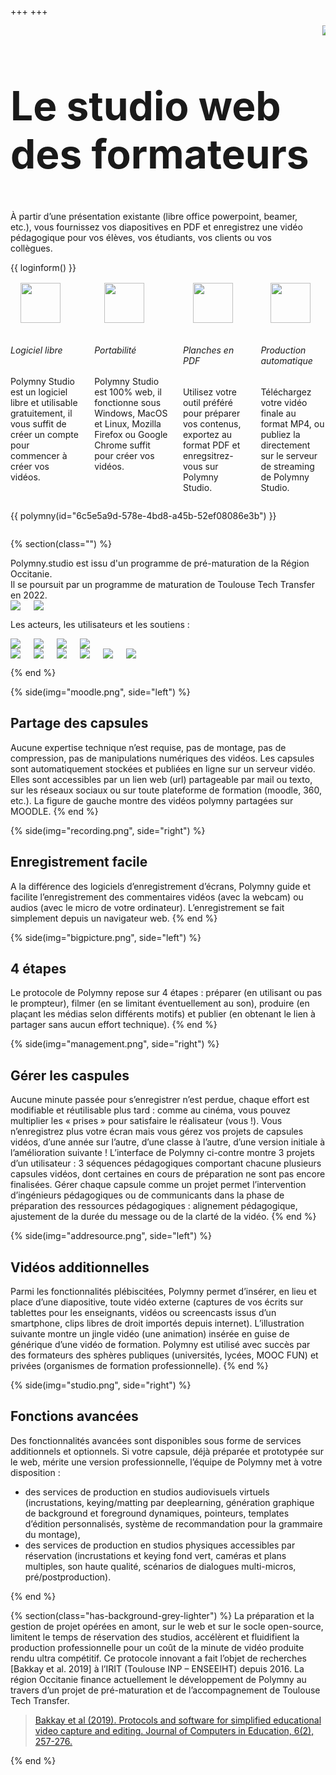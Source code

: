+++
+++

<section class="section hero">
<div class="hero-body">
<div class="container">
<div class="columns is-desktop">
<div class="column is-6 content">

<h1 class="title mt-0" style="font-size: 4rem;">Le studio web des formateurs</h1>

<p class="is-size-5">
À partir d’une présentation existante (libre office powerpoint, beamer, etc.),
vous fournissez vos diapositives en PDF et enregistrez une vidéo pédagogique
pour vos élèves, vos étudiants, vos clients ou vos collègues.
</p>

<!-- Polymny est un logiciel libre, utilisable gratuitement, 100% web, indépendant
du système d’exploitation de votre ordinateur (windows, macOS, linux). Il
suffit de créer un compte pour enregistrer une première capsule vidéo. Besoin
d'aide, de support : visitez [la F.A.Q.](/faq/) ou envoyez nous un e-mail à
[contacter@polymny.studio](mailto:contacter@polymny.studio). -->

<div class="has-text-centered">
{{ loginform() }}
</div>

</div>
<div class="column is-4 is-offset-2">
<img src="/img/favicon2.png">
</div>

</div>
</div>
</div>
</div>
</section>

<section class="hero has-background-grey-lighter">
<div class="container">
<div class="hero-body columns is-desktop is-centered content">

<div class="column is-3 has-text-centered">
<img style="height: 64px; margin: 16px;" src="/img/agpl.png">
<h6>Logiciel libre</h6>
<p class="is-size-6">Polymny Studio est un logiciel libre et utilisable gratuitement, il vous suffit de créer un compte pour commencer à créer vos vidéos.</p>
</div>

<div class="column is-3 has-text-centered">
<img style="height: 64px; margin: 16px;" src="/img/portability.png">
<h6>Portabilité</h6>
<p class="is-size-6">Polymny Studio est 100% web, il fonctionne sous Windows, MacOS et Linux, Mozilla Firefox ou Google Chrome suffit pour créer vos vidéos.</p>
</div>

<div class="column is-3 has-text-centered">
<img style="height: 64px; margin: 16px;" src="/img/pdf.png">
<h6>Planches en PDF</h6>
<p class="is-size-6">Utilisez votre outil préféré pour préparer vos contenus, exportez au format PDF et enregsitrez-vous sur Polymny Studio.</p>
</div>

<div class="column is-3 has-text-centered">
<img style="height: 64px; margin: 16px;" src="/img/mp4.png">
<h6>Production automatique</h6>
<p class="is-size-6">Téléchargez votre vidéo finale au format MP4, ou publiez la directement sur le serveur de streaming de Polymny Studio.</p>
</div>

</div>
</div>
</section>

<section class="section hero has-background-success stamp">
<div class="hero-body">
<div class="container">
<div class="columns is-desktop">
<div class="column is-8 is-offset-2 content has-text-centered">

{{ polymny(id="6c5e5a9d-578e-4bd8-a45b-52ef08086e3b") }}

</div>
</div>
</div>
</div>
</section>

{% section(class="") %}

<div class="column is-8 is-offset-2 content has-text-centered">
Polymny.studio est issu d'un programme de pré-maturation de la Région
Occitanie.<br/>
Il se poursuit par un programme de maturation de Toulouse Tech Transfer en
2022.

<div class="columns is-vcentered is-centered m-1">
<img src="/img/logoRegionOccitanie.png">
<a href="https://www.toulouse-tech-transfer.com/"><img class="m-1" src="/img/logoTTT.png"></a>
</div>

Les acteurs, les utilisateurs et les soutiens :

<div class="columns is-vcentered is-centered m-1">
<a href="https://www.irit.fr/"><img class="m-1" src="/img/logoIRIT.png"></a>
<a href="https://www.cepfor.com/"><img class="m-1" src="/img/logoCEPFOR.png"></a>
<a href="http://www.ceresa.fr"><img class="m-1" src="/img/logoCERESA.png"></a>
<a href="https://www.inp-toulouse.fr/fr/toulouse-inp/dynamique-pedagogique.html"><img class="m-1" src="/img/logoDYP.png"></a>
</div>
</div>

<div class="columns is-vcentered is-centered m-1">
<a href="https://www.univ-toulouse.fr/"><img class="m-1" src="/img/logoUFT.png"></a>
<a href="https://www.inp-toulouse.fr/"><img class="m-1" src="/img/logoINP.png"></a>
<a href="https://www.enseeiht.fr/"><img class="m-1" src="/img/logoN7.png"></a>
<a href="https://www.univ-tlse2.fr/"><img class="m-1" src="/img/logoUT2J.png"></a>
<a href="https://www.inrae.fr/"><img class="m-1" src="/img/logoINRAE.png"></a>
<a href="https://www.tice-education.fr/"><img class="m-1" src="/img/logoTiceEducation.png"></a>
</div>

{% end %}

{% side(img="moodle.png", side="left") %}
## Partage des capsules

Aucune expertise technique n’est requise, pas de montage, pas de compression,
pas de manipulations numériques des vidéos. Les capsules sont automatiquement
stockées et publiées en ligne sur un serveur vidéo. Elles sont accessibles par
un lien web (url) partageable par mail ou texto, sur les réseaux sociaux ou sur
toute plateforme de formation (moodle, 360, etc.). La figure de gauche montre
des vidéos polymny partagées sur MOODLE.
{% end %}

{% side(img="recording.png", side="right") %}
## Enregistrement facile

A la différence des logiciels d’enregistrement d’écrans, Polymny guide et
facilite l’enregistrement des commentaires vidéos (avec la webcam) ou audios
(avec le micro de votre ordinateur). L’enregistrement se fait simplement depuis
un navigateur web.
{% end %}

{% side(img="bigpicture.png", side="left") %}
## 4 étapes

Le protocole de Polymny repose sur 4 étapes : préparer (en utilisant ou pas le
prompteur), filmer (en se limitant éventuellement au son), produire (en plaçant
les médias selon différents motifs) et publier (en obtenant le lien à partager
sans aucun effort technique).
{% end %}

{% side(img="management.png", side="right") %}
## Gérer les caspules

Aucune minute passée pour s’enregistrer n’est perdue, chaque effort est
modifiable et réutilisable plus tard : comme au cinéma, vous pouvez multiplier
les « prises » pour satisfaire le réalisateur (vous !). Vous n’enregistrez plus
votre écran mais vous gérez vos projets de capsules vidéos, d’une année sur
l’autre, d’une classe à l’autre, d’une version initiale à l’amélioration
suivante ! L’interface de Polymny ci-contre montre 3 projets d’un utilisateur :
3 séquences pédagogiques comportant chacune plusieurs capsules vidéos, dont
certaines en cours de préparation ne sont pas encore finalisées.
Gérer chaque capsule comme un projet permet l’intervention d’ingénieurs
pédagogiques ou de communicants dans la phase de préparation des ressources
pédagogiques : alignement pédagogique, ajustement de la durée du message ou de
la clarté de la vidéo.
{% end %}

{% side(img="addresource.png", side="left") %}
## Vidéos additionnelles

Parmi les fonctionnalités plébiscitées, Polymny permet d’insérer, en lieu et
place d’une diapositive, toute vidéo externe (captures de vos écrits sur
tablettes pour les enseignants, vidéos ou screencasts issus d’un smartphone,
clips libres de droit importés depuis internet). L’illustration suivante montre
un jingle vidéo (une animation) insérée en guise de générique d’une vidéo de
formation. Polymny est utilisé avec succès par des formateurs des sphères
publiques (universités, lycées, MOOC FUN) et privées (organismes de formation
professionnelle).
{% end %}

{% side(img="studio.png", side="right") %}
## Fonctions avancées

Des fonctionnalités avancées sont disponibles sous forme de services
additionnels et optionnels. Si votre capsule, déjà préparée et prototypée sur
le web, mérite une version professionnelle, l’équipe de Polymny met à votre
disposition :
  - des services de production en studios audiovisuels virtuels (incrustations,
    keying/matting par deeplearning, génération graphique de background et
    foreground dynamiques, pointeurs, templates d’édition personnalisés,
    système de recommandation pour la grammaire du montage),
  - des services de production en studios physiques accessibles par réservation
    (incrustations et keying fond vert, caméras et plans multiples, son haute
    qualité, scénarios de dialogues multi-micros, pré/postproduction).

{% end %}


{% section(class="has-background-grey-lighter") %}
La préparation et la gestion de projet opérées en amont, sur le web et sur le
socle open-source, limitent le temps de réservation des studios, accélèrent et
fluidifient la production professionnelle pour un coût de la minute de vidéo
produite rendu ultra compétitif. Ce protocole innovant a fait l’objet de
recherches [Bakkay et al. 2019] à l’IRIT (Toulouse INP – ENSEEIHT) depuis
2016. La région Occitanie finance actuellement le développement de Polymny au
travers d’un projet de pré-maturation et de l’accompagnement de Toulouse Tech
Transfer.

> [Bakkay et al (2019). Protocols and software for simplified educational video capture and editing. Journal of Computers in Education, 6(2), 257-276.](https://oatao.univ-toulouse.fr/24824/1/bakkay_24824.pdf)

{% end %}

